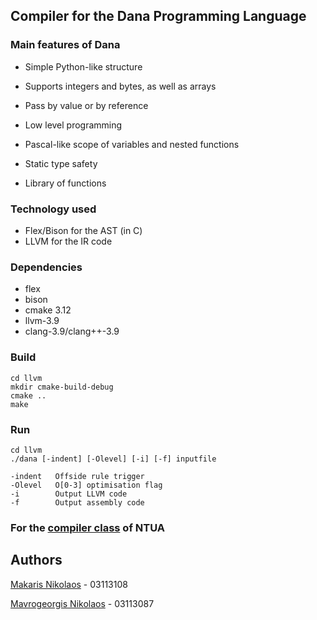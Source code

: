 ## Compiler for the Dana Programming Language

### Main features of Dana

* Simple Python-like structure

* Supports integers and bytes, as well as arrays

* Pass by value or by reference

* Low level programming

* Pascal-like scope of variables and nested functions

* Static type safety

* Library of functions

### Technology used

* Flex/Bison for the AST (in C)
* LLVM for the IR code

### Dependencies

* flex
* bison
* cmake 3.12
* llvm-3.9
* clang-3.9/clang++-3.9

### Build

```shell script
cd llvm
mkdir cmake-build-debug
cmake ..
make
```

### Run

```shell script
cd llvm
./dana [-indent] [-Olevel] [-i] [-f] inputfile

-indent   Offside rule trigger
-Olevel   O[0-3] optimisation flag
-i        Output LLVM code
-f        Output assembly code
```

### For the [compiler class](https://courses.softlab.ntua.gr/compilers/2017a/) of NTUA

## Authors

[Makaris Nikolaos](https://github.com/Maknikolas) - 03113108

[Mavrogeorgis Nikolaos](https://github.com/blackgeorge-boom) - 03113087
